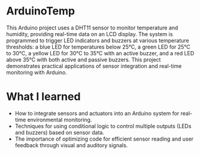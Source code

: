 # ArduinoTemp
This Arduino project uses a DHT11 sensor to monitor temperature and humidity, providing real-time data on an LCD display. The system is programmed to trigger LED indicators and buzzers at various temperature thresholds: a blue LED for temperatures below 25°C, a green LED for 25°C to 30°C, a yellow LED for 30°C to 35°C with an active buzzer, and a red LED above 35°C with both active and passive buzzers. This project demonstrates practical applications of sensor integration and real-time monitoring with Arduino.
# What I learned
- How to integrate sensors and actuators into an Arduino system for real-time environmental monitoring.
- Techniques for using conditional logic to control multiple outputs (LEDs and buzzers) based on sensor data.
- The importance of optimizing code for efficient sensor reading and user feedback through visual and auditory signals.

